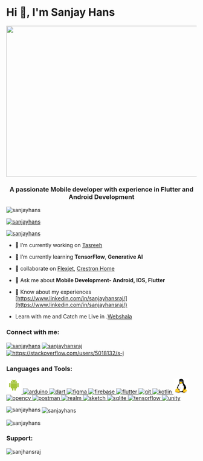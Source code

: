 <h1 align="left">Hi 👋, I'm Sanjay Hans</h1>
<img height="400px" width="680px" align="center" src="https://csspoint101.com/wp-content/uploads/2020/10/Developer-on-laptop.gif" height="150px"/>
<h3 align="center">A passionate Mobile developer with experience in Flutter and Android Development</h3>




<p align="left"> <img src="https://komarev.com/ghpvc/?username=sanjayhans&label=Profile%20views&color=0e75b6&style=flat" alt="sanjayhans" /> </p>

<p align="left"> <a href="https://github.com/ryo-ma/github-profile-trophy"><img src="https://github-profile-trophy.vercel.app/?username=sanjayhans" alt="sanjayhans" /></a> </p>

<p align="left"> <a href="https://twitter.com/sanjayhans" target="blank"><img src="https://img.shields.io/twitter/follow/sanjayhans?logo=twitter&style=for-the-badge" alt="sanjayhans" /></a> </p>

- 🔭 I’m currently working on [Tasreeh](https://www.tasreeh.ae/)

- 🌱 I’m currently learning **TensorFlow**, **Generative AI**

- 👯 collaborate on [Flexjet](https://play.google.com/store/apps/details?id=com.flexjet.flexjet),  [Crestron Home](https://play.google.com/store/apps/details?id=com.crestron.phoenix.app)

- 💬 Ask me about **Mobile Development- Android, IOS, Flutter**


- 📄 Know about my experiences [https://www.linkedin.com/in/sanjayhansraj/](https://www.linkedin.com/in/sanjayhansraj/)

- Learn with me and Catch me Live in .[Webshala](https://www.webshala.in/courses/ANDROID-DEVELOPMENT-LIVE-TRAINING-PROGRAM-64d74d54e4b0c8ac6755ade7)

<h3 align="left">Connect with me:</h3>
<p align="left">
<a href="https://twitter.com/sanjayhans" target="blank"><img align="center" src="https://raw.githubusercontent.com/rahuldkjain/github-profile-readme-generator/master/src/images/icons/Social/twitter.svg" alt="sanjayhans" height="30" width="40" /></a>
<a href="https://linkedin.com/in/sanjayhansraj" target="blank"><img align="center" src="https://raw.githubusercontent.com/rahuldkjain/github-profile-readme-generator/master/src/images/icons/Social/linked-in-alt.svg" alt="sanjayhansraj" height="30" width="40" /></a>
<a href="https://stackoverflow.com/users/https://stackoverflow.com/users/5018132/s-j" target="blank"><img align="center" src="https://raw.githubusercontent.com/rahuldkjain/github-profile-readme-generator/master/src/images/icons/Social/stack-overflow.svg" alt="https://stackoverflow.com/users/5018132/s-j" height="30" width="40" /></a>
</p>

<h3 align="left">Languages and Tools:</h3>
<p align="left"> <a href="https://developer.android.com" target="_blank" rel="noreferrer"> <img src="https://raw.githubusercontent.com/devicons/devicon/master/icons/android/android-original-wordmark.svg" alt="android" width="40" height="40"/> </a> <a href="https://www.arduino.cc/" target="_blank" rel="noreferrer"> <img src="https://cdn.worldvectorlogo.com/logos/arduino-1.svg" alt="arduino" width="40" height="40"/> </a> <a href="https://dart.dev" target="_blank" rel="noreferrer"> <img src="https://www.vectorlogo.zone/logos/dartlang/dartlang-icon.svg" alt="dart" width="40" height="40"/> </a> <a href="https://www.figma.com/" target="_blank" rel="noreferrer"> <img src="https://www.vectorlogo.zone/logos/figma/figma-icon.svg" alt="figma" width="40" height="40"/> </a> <a href="https://firebase.google.com/" target="_blank" rel="noreferrer"> <img src="https://www.vectorlogo.zone/logos/firebase/firebase-icon.svg" alt="firebase" width="40" height="40"/> </a> <a href="https://flutter.dev" target="_blank" rel="noreferrer"> <img src="https://www.vectorlogo.zone/logos/flutterio/flutterio-icon.svg" alt="flutter" width="40" height="40"/> </a> <a href="https://git-scm.com/" target="_blank" rel="noreferrer"> <img src="https://www.vectorlogo.zone/logos/git-scm/git-scm-icon.svg" alt="git" width="40" height="40"/> </a> <a href="https://kotlinlang.org" target="_blank" rel="noreferrer"> <img src="https://www.vectorlogo.zone/logos/kotlinlang/kotlinlang-icon.svg" alt="kotlin" width="40" height="40"/> </a> <a href="https://www.linux.org/" target="_blank" rel="noreferrer"> <img src="https://raw.githubusercontent.com/devicons/devicon/master/icons/linux/linux-original.svg" alt="linux" width="40" height="40"/> </a> <a href="https://opencv.org/" target="_blank" rel="noreferrer"> <img src="https://www.vectorlogo.zone/logos/opencv/opencv-icon.svg" alt="opencv" width="40" height="40"/> </a> <a href="https://postman.com" target="_blank" rel="noreferrer"> <img src="https://www.vectorlogo.zone/logos/getpostman/getpostman-icon.svg" alt="postman" width="40" height="40"/> </a> <a href="https://realm.io/" target="_blank" rel="noreferrer"> <img src="https://raw.githubusercontent.com/bestofjs/bestofjs-webui/8665e8c267a0215f3159df28b33c365198101df5/public/logos/realm.svg" alt="realm" width="40" height="40"/> </a> <a href="https://www.sketch.com/" target="_blank" rel="noreferrer"> <img src="https://www.vectorlogo.zone/logos/sketchapp/sketchapp-icon.svg" alt="sketch" width="40" height="40"/> </a> <a href="https://www.sqlite.org/" target="_blank" rel="noreferrer"> <img src="https://www.vectorlogo.zone/logos/sqlite/sqlite-icon.svg" alt="sqlite" width="40" height="40"/> </a> <a href="https://www.tensorflow.org" target="_blank" rel="noreferrer"> <img src="https://www.vectorlogo.zone/logos/tensorflow/tensorflow-icon.svg" alt="tensorflow" width="40" height="40"/> </a> <a href="https://unity.com/" target="_blank" rel="noreferrer"> <img src="https://www.vectorlogo.zone/logos/unity3d/unity3d-icon.svg" alt="unity" width="40" height="40"/> </a> </p>



<p><img align="left" src="https://github-readme-stats.vercel.app/api/top-langs?username=sanjayhans&show_icons=true&locale=en&layout=compact" alt="sanjayhans" /></p>

<p>&nbsp;<img align="center" src="https://github-readme-stats.vercel.app/api?username=sanjayhans&show_icons=true&locale=en" alt="sanjayhans" /></p>

<p><img align="center" src="https://github-readme-streak-stats.herokuapp.com/?user=sanjayhans&" alt="sanjayhans" /></p>
<h3 align="left">Support:</h3>
<p><a href="https://www.buymeacoffee.com/sanjhansraj"> <img align="left" src="https://cdn.buymeacoffee.com/buttons/v2/default-yellow.png" height="50" width="210" alt="sanjhansraj" /></a></p><br><br>
